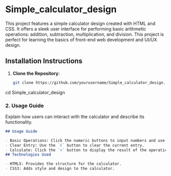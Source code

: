 # Simple_calculator_design
This project features a simple calculator design created with HTML and CSS. It offers a sleek user interface for performing basic arithmetic operations: addition, subtraction, multiplication, and division. This project is perfect for learning the basics of front-end web development and UI/UX design.
## Installation Instructions

1. **Clone the Repository**:
   ```bash
   git clone https://github.com/yourusername/Simple_calculator_design.git
cd Simple_calculator_design

### 2. **Usage Guide**

Explain how users can interact with the calculator and describe its functionality.

```markdown
## Usage Guide

- Basic Operations: Click the numeric buttons to input numbers and use the operation buttons (`+`, `-`, `*`, `/`) to perform calculations.
- Clear Entry: Use the `C` button to clear the current entry.
- Calculate: Click the `=` button to display the result of the operation.
## Technologies Used

- HTML5: Provides the structure for the calculator.
- CSS3: Adds style and design to the calculator.
